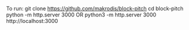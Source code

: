 To run:
git clone https://github.com/makrodis/block-pitch
cd block-pitch
python -m http.server 3000 OR python3 -m http.server 3000
http://localhost:3000


